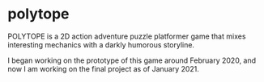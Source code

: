 # polytope
POLYTOPE is a 2D action adventure puzzle platformer game that mixes interesting mechanics with a darkly humorous storyline.

I began working on the prototype of this game around February 2020, and now I am working on the final project as of January 2021. 
